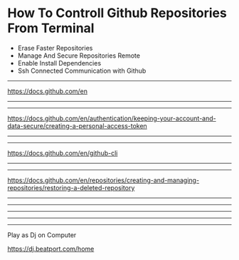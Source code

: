 
# How To Controll Github Repositories From Terminal 

- Erase Faster Repositories
- Manage And Secure Repositories Remote
- Enable Install Dependencies 
- Ssh Connected Communication with Github 

----------------

https://docs.github.com/en

----------------



----------------


https://docs.github.com/en/authentication/keeping-your-account-and-data-secure/creating-a-personal-access-token

----------------


----------------

https://docs.github.com/en/github-cli


----------------


----------------


https://docs.github.com/en/repositories/creating-and-managing-repositories/restoring-a-deleted-repository




----------------






----------------


----------------

----------------


----------------
Play as Dj on Computer 

https://dj.beatport.com/home
